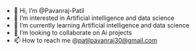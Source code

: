- 👋 Hi, I’m @Pavanraj-Patil
- 👀 I’m interested in Artificial intelligence and data science
- 🌱 I’m currently learning Artificial intelligence and data science
- 💞️ I’m looking to collaborate on Ai projects
- 📫 How to reach me @patilpavanraj30@gmail.com

<!---
Pavanraj-Patil/Pavanraj-Patil is a ✨ special ✨ repository because its `README.md` (this file) appears on your GitHub profile.
You can click the Preview link to take a look at your changes.
--->
